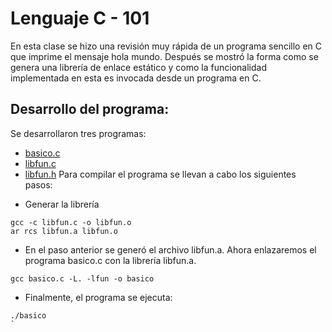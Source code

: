 # Lenguaje C - 101

En esta clase se hizo una revisión muy rápida de un programa sencillo en C que imprime el mensaje hola mundo. Después se mostró la forma como se genera una librería de enlace estático y como la funcionalidad implementada en esta es invocada desde un programa en C.

## Desarrollo del programa:
Se desarrollaron tres programas:

* [basico.c](basico.c)
* [libfun.c](libfun.c)
* [libfun.h](libfun.h)
Para compilar el programa se llevan a cabo los siguientes pasos:

+ Generar la librería
 
```
gcc -c libfun.c -o libfun.o    
ar rcs libfun.a libfun.o
```


+ En el paso anterior se generó el archivo libfun.a. Ahora enlazaremos el programa basico.c con la librería libfun.a.

```
gcc basico.c -L. -lfun -o basico
```

+ Finalmente, el programa se ejecuta:

```
./basico
`
```
